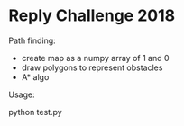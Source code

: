 # Reply Challenge 2018

Path finding:

* create map as a numpy array of 1 and 0
* draw polygons to represent obstacles
* A* algo

Usage:

python test.py
